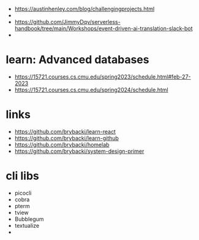 
- https://austinhenley.com/blog/challengingprojects.html
- 
- https://github.com/JimmyDqv/serverless-handbook/tree/main/Workshops/event-driven-ai-translation-slack-bot
- 

# learn: Advanced databases
-  https://15721.courses.cs.cmu.edu/spring2023/schedule.html#feb-27-2023
-  https://15721.courses.cs.cmu.edu/spring2024/schedule.html

# links
- https://github.com/brybacki/learn-react
- https://github.com/brybacki/learn-github
- https://github.com/brybacki/homelab
- https://github.com/brybacki/system-design-primer

# cli libs
- picocli
- cobra
- pterm
- tview
- Bubblegum
- textualize
- 
